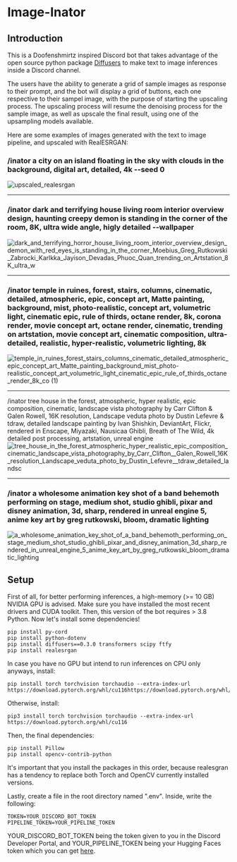 # Image-Inator

## Introduction

This is a Doofenshmirtz inspired Discord bot that takes advantage of the open source python package [Diffusers](https://huggingface.co/blog/stable_diffusion) to make text to image inferences inside a Discord channel.

The users have the ability to generate a grid of sample images as response to their prompt, and the bot will display a grid of buttons, each one respective to their sampel image, with the purpose of starting the upscaling process. The upscaling process will resume the denoising process for the sample image, as well as upscale the final result, using one of the upsampling models available.

Here are some examples of images generated with the text to image pipeline, and upscaled with RealESRGAN:

### /inator a city on an island floating in the sky with clouds in the background, digital art, detailed, 4k --seed 0
![upscaled_realesrgan](https://user-images.githubusercontent.com/75852333/193890780-5c0e6340-e3f7-4fd0-abd0-5e8b2e693393.png)

---

### /inator dark and terrifying house living room interior overview design, haunting creepy demon is standing in the corner of the room, 8K, ultra wide angle, higly detailed --wallpaper
![dark_and_terrifying_horror_house_living_room_interior_overview_design_demon_with_red_eyes_is_standing_in_the_corner_Moebius_Greg_Rutkowski_Zabrocki_Karlkka_Jayison_Devadas_Phuoc_Quan_trending_on_Artstation_8K_ultra_w](https://user-images.githubusercontent.com/75852333/194189523-02b811e0-9d7a-4e3f-9452-7d979b6bd8b1.png)

---

### /inator temple in ruines, forest, stairs, columns, cinematic, detailed, atmospheric, epic, concept art, Matte painting, background, mist, photo-realistic, concept art, volumetric light, cinematic epic, rule of thirds, octane render, 8k, corona render, movie concept art, octane render, cinematic, trending on artstation, movie concept art, cinematic composition, ultra-detailed, realistic, hyper-realistic, volumetric lighting, 8k
![temple_in_ruines_forest_stairs_columns_cinematic_detailed_atmospheric_epic_concept_art_Matte_painting_background_mist_photo-realistic_concept_art_volumetric_light_cinematic_epic_rule_of_thirds_octane_render_8k_co (1)](https://user-images.githubusercontent.com/75852333/193936790-f19d2e4d-83ad-492b-b302-3581f1cb043a.png)

---

/inator tree house in the forest, atmospheric, hyper realistic, epic composition, cinematic, landscape vista photography by Carr Clifton & Galen Rowell, 16K resolution, Landscape veduta photo by Dustin Lefevre & tdraw, detailed landscape painting by Ivan Shishkin, DeviantArt, Flickr, rendered in Enscape, Miyazaki, Nausicaa Ghibli, Breath of The Wild, 4k detailed post processing, artstation, unreal engine
![tree_house_in_the_forest_atmospheric_hyper_realistic_epic_composition_cinematic_landscape_vista_photography_by_Carr_Clifton__Galen_Rowell_16K_resolution_Landscape_veduta_photo_by_Dustin_Lefevre__tdraw_detailed_landsc](https://user-images.githubusercontent.com/75852333/194189909-a5645ceb-2ec1-4771-90d8-bd8fe2c36b3e.png)

---

### /inator a wholesome animation key shot of a band behemoth performing on stage, medium shot, studio ghibli, pixar and disney animation, 3d, sharp, rendered in unreal engine 5, anime key art by greg rutkowski, bloom, dramatic lighting
![a_wholesome_animation_key_shot_of_a_band_behemoth_performing_on_stage_medium_shot_studio_ghibli_pixar_and_disney_animation_3d_sharp_rendered_in_unreal_engine_5_anime_key_art_by_greg_rutkowski_bloom_dramatic_lighting](https://user-images.githubusercontent.com/75852333/193949259-839d0cce-1b73-4a1f-976b-3cb8a5a0c8be.png)




## Setup

First of all, for better performing inferences, a high-memory (>= 10 GB) NVIDIA GPU is advised. Make sure you have installed the most recent drivers and CUDA toolkit. Then, this version of the bot requires > 3.8 Python. Now let's install some dependencies!

```
pip install py-cord
pip install python-dotenv
pip install diffusers==0.3.0 transformers scipy ftfy
pip install realesrgan
```

In case you have no GPU but intend to run inferences on CPU only anyways, install:

```
pip install torch torchvision torchaudio --extra-index-url https://download.pytorch.org/whl/cu116https://download.pytorch.org/whl/cpu
```

Otherwise, install:

```
pip3 install torch torchvision torchaudio --extra-index-url https://download.pytorch.org/whl/cu116
```

Then, the final dependencies:

```
pip install Pillow
pip install opencv-contrib-python
```

It's important that you install the packages in this order, because realesgran has a tendency to replace both Torch and OpenCV currently installed versions.

Lastly, create a file in the root directory named ".env". Inside, write the following:

```
TOKEN=YOUR_DISCORD_BOT_TOKEN
PIPELINE_TOKEN=YOUR_PIPELINE_TOKEN
```

YOUR_DISCORD_BOT_TOKEN being the token given to you in the Discord Developer Portal, and YOUR_PIPELINE_TOKEN being your Hugging Faces token which you can get [here](https://huggingface.co/docs/hub/security-tokens).

